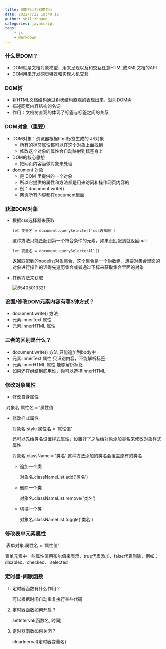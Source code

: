 ```yaml
---
title: DOM节点和BOM节点
date: 2022/7/22 19:48:12
author: shilizhuang
categories: javascript
tags: 
	- js 
	- Markdown
---
```


### 什么是DOM？

- DOM就是文档对象模型，用来呈现以及和交互任意HTML或XML文档的API
- DOM用来开发网页特效和实现人机交互

### DOM树

- 将HTML文档结构通过树状结构直观的表现出来，就叫DOM树
- 描述网页内容结构的名词
- 作用：文档树直观的体现了标签与标签之间的关系

### DOM对象（重要）

- DOM对象：浏览器根据html标签生成的 JS对象
	-  所有的标签属性都可以在这个对象上面找到
	- 修改这个对象的属性会自动映射到标签身上
- DOM的核心思想
	- 把网页内容当做对象来处理
- document 对象
	- 是 DOM 里提供的一个对象
	- 所以它提供的属性和方法都是用来访问和操作网页内容的
	- 例：document.write()
	-  网页所有内容都在document里面

### 获取DOM对象

- 根据css选择器来获取

  ```
  let 变量名 = document.querySelecter('css选择器') 
  ```

  这种方法只能匹配到第一个符合条件的元素，如果没匹配到就返回null

  ```
  let 变量名 = document.querySelecterAll()
  ```

  返回匹配到的nodelist对象集合，这个集合是一个伪数组，想要对集合里面的对象进行操作的话得先遍历集合或者通过下标来获取集合里面的对象

- 其他方法来获取

	![65405013321](C:\Users\ADMINI~1\AppData\Local\Temp\1654050133218.png)

### 设置/修改DOM元素内容有哪3钟方式？

- document.write() 方法
- 元素.innerText 属性
- 元素.innerHTML 属性

### 三者的区别是什么？

- document.write() 方法 只能追加到body中 
- 元素.innerText 属性 只识别内容，不能解析标签
- 元素.innerHTML 属性 能够解析标签
- 如果还在纠结到底用谁，你可以选择innerHTML

### 修改对象属性

- 修改自身属性

​	对象名.属性名 = ‘属性值’

- 修改样式属性

	对象名.style.属性名 = ‘属性值’

	还可以先给类名设置样式属性，设置好了之后给对象添加类名来修改对象样式属性

	对象名.className = '类名' 这种方法添加的类名会覆盖原有的类名

	- 追加一个类

		对象名.classNameList.add('类名')

	- 删除一个类

		对象名.classNameList.remove('类名')

	- 切换一个类

		对象名.classNameList.toggle('类名')

### 修改表单元素属性

​	表单对象.属性名 = ‘属性值’

​	表单元素中一些属性值用布尔值来表示，true代表添加，false代表删除，例如：disabled、checked、		selected

### 定时器-间歇函数

1. 定时器函数有什么作用？

	可以根据时间自动重复执行某些代码

2. 定时器函数如何开启？

	setInterval(函数名, 时间)

3. 定时器函数如何关闭？

	clearInerval(定时器变量名)

​		

